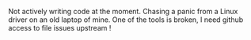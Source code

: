Not actively writing code at the moment.
Chasing a panic from a Linux driver on an old laptop of mine.
One of the tools is broken, I need github access to file issues upstream !
